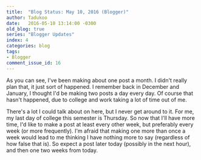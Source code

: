 ```yaml
---
title:  "Blog Status: May 10, 2016 (Blogger)"
author: Tadukoo
date:   2016-05-10 13:14:00 -0300
old_blog: true
series: "Blogger Updates"
index: 4
categories: blog
tags: 
- Blogger
comment_issue_id: 16
---
```

As you can see, I've been making about one post a month. I didn't really plan that, it just sort of happened. I remember back in December and January, I 
thought I'd be making two posts a day every day. Of course that hasn't happened, due to college and work taking a lot of time out of me.

There's a lot I could talk about on here, but I never get around to it. For me, my last day of college this semester is Thursday. So now that I'll have more 
time, I'd like to make a post at least every other week, but preferably every week (or more frequently). I'm afraid that making one more than once a week 
would lead to me thinking I have nothing more to say (regardless of how false that is). So expect a post later today (possibly in the next hour), and then 
one two weeks from today.
